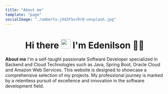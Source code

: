 ```yaml
---
title: "About me"
template: "page"
socialImage: "./umberto-jXd2FSvcRr8-unsplash.jpg"
---
```


<h1 align='center'>
  Hi there <img src="https://user-images.githubusercontent.com/1303154/88677602-1635ba80-d120-11ea-84d8-d263ba5fc3c0.gif" width="30"> I'm Edenilson 👨‍💻
</h1>

**About me**
I'm a self-taught passionate Software Developer specialized in Backend and Cloud Technologies such as Java, Spring Boot, Oracle Cloud and Amazon Web Services.
This website is designed to showcase a comprehensive selection of my projects. My professional journey is marked by a relentless pursuit of excellence and innovation in the software development field. 